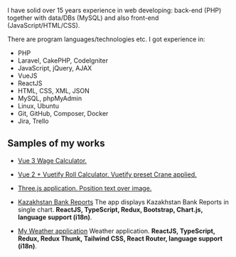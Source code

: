 I have solid over 15 years experience in web developing: back-end (PHP) together with data/DBs (MySQL) and also front-end (JavaScript/HTML/CSS).

There are program languages/technologies etc. I got experience in:

- PHP
- Laravel, CakePHP, CodeIgniter
- JavaScript, jQuery, AJAX
- VueJS
- ReactJS
- HTML, CSS, XML, JSON
- MySQL, phpMyAdmin
- Linux, Ubuntu
- Git, GitHub, Composer, Docker
- Jira, Trello


## Samples of my works

- [Vue 3 Wage Calculator.](https://michaelpluz.github.io/wage-calculator/)

- [Vue 2 + Vuetify Roll Calculator. Vuetify preset Crane applied.](https://michaelpluz.github.io/roll-calculator/
)

- [Three.js application. Position text over image.](/PutTextOverImage3D/)

- [Kazakhstan Bank Reports](http://banks.rf.gd/app.html) The app displays Kazakhstan Bank Reports in single chart.
 **ReactJS, TypeScript, Redux, Bootstrap, Chart.js, language support (i18n)**. 

- [My Weather application](http://my-weather.rf.gd) Weather application.
 **ReactJS, TypeScript, Redux, Redux Thunk,  Tailwind CSS, React Router, language support (i18n)**. 